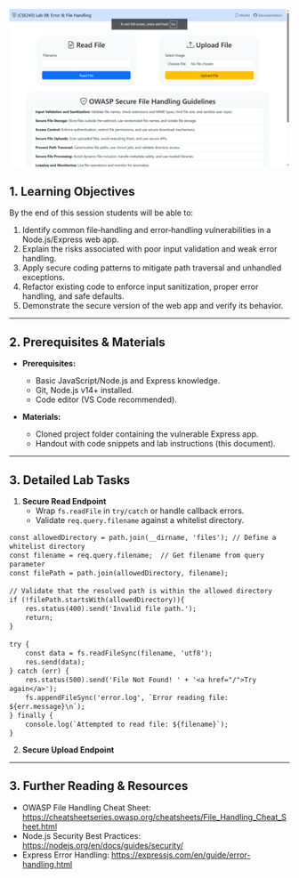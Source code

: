 
![alt text](image-1.png)
  
## 1. Learning Objectives

By the end of this session students will be able to:

1. Identify common file‑handling and error‑handling vulnerabilities in a Node.js/Express web app.
2. Explain the risks associated with poor input validation and weak error handling.
3. Apply secure coding patterns to mitigate path traversal and unhandled exceptions.
4. Refactor existing code to enforce input sanitization, proper error handling, and safe defaults.
5. Demonstrate the secure version of the web app and verify its behavior.

---

## 2. Prerequisites & Materials

- **Prerequisites:**
  - Basic JavaScript/Node.js and Express knowledge.
  - Git, Node.js v14+ installed.
  - Code editor (VS Code recommended).

- **Materials:**
  - Cloned project folder containing the vulnerable Express app.
  - Handout with code snippets and lab instructions (this document).

---

## 3. Detailed Lab Tasks

1. **Secure Read Endpoint**
   - Wrap `fs.readFile` in `try/catch` or handle callback errors.
   - Validate `req.query.filename` against a whitelist directory.

```JS
const allowedDirectory = path.join(__dirname, 'files'); // Define a whitelist directory
const filename = req.query.filename;  // Get filename from query parameter
const filePath = path.join(allowedDirectory, filename);

// Validate that the resolved path is within the allowed directory
if (!filePath.startsWith(allowedDirectory)){
    res.status(400).send('Invalid file path.');
    return;
}

try {
    const data = fs.readFileSync(filename, 'utf8');
    res.send(data);
} catch (err) {
    res.status(500).send('File Not Found! ' + '<a href="/">Try again</a>');
    fs.appendFileSync('error.log', `Error reading file: ${err.message}\n`);
} finally {
    console.log(`Attempted to read file: ${filename}`);
}

```

2. **Secure Upload Endpoint**


---

## 3. Further Reading & Resources

- OWASP File Handling Cheat Sheet: https://cheatsheetseries.owasp.org/cheatsheets/File_Handling_Cheat_Sheet.html
- Node.js Security Best Practices: https://nodejs.org/en/docs/guides/security/
- Express Error Handling: https://expressjs.com/en/guide/error-handling.html



